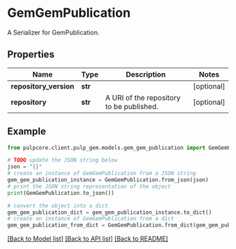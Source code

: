 # GemGemPublication

A Serializer for GemPublication.

## Properties

Name | Type | Description | Notes
------------ | ------------- | ------------- | -------------
**repository_version** | **str** |  | [optional] 
**repository** | **str** | A URI of the repository to be published. | [optional] 

## Example

```python
from pulpcore.client.pulp_gem.models.gem_gem_publication import GemGemPublication

# TODO update the JSON string below
json = "{}"
# create an instance of GemGemPublication from a JSON string
gem_gem_publication_instance = GemGemPublication.from_json(json)
# print the JSON string representation of the object
print(GemGemPublication.to_json())

# convert the object into a dict
gem_gem_publication_dict = gem_gem_publication_instance.to_dict()
# create an instance of GemGemPublication from a dict
gem_gem_publication_from_dict = GemGemPublication.from_dict(gem_gem_publication_dict)
```
[[Back to Model list]](../README.md#documentation-for-models) [[Back to API list]](../README.md#documentation-for-api-endpoints) [[Back to README]](../README.md)


